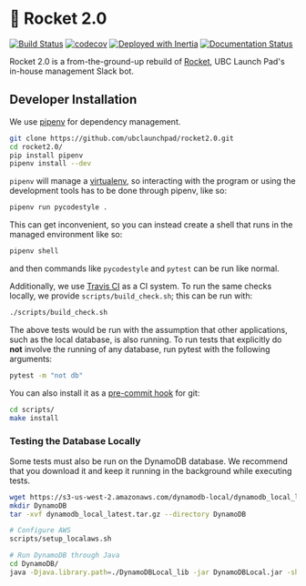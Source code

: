 # 🚀 Rocket 2.0

[![Build Status](https://travis-ci.org/ubclaunchpad/rocket2.0.svg?branch=master)](https://travis-ci.org/ubclaunchpad/rocket2.0)
[![codecov](https://codecov.io/gh/ubclaunchpad/rocket2.0/branch/master/graph/badge.svg)](https://codecov.io/gh/ubclaunchpad/rocket2.0)
[![Deployed with Inertia](https://img.shields.io/badge/deploying%20with-inertia-blue.svg)](https://github.com/ubclaunchpad/inertia)
[![Documentation Status](https://readthedocs.org/projects/rocket20/badge/?version=latest)](https://rocket20.readthedocs.io/en/latest/?badge=latest)

Rocket 2.0 is a from-the-ground-up rebuild of [Rocket](https://github.com/ubclaunchpad/rocket),
UBC Launch Pad's in-house management Slack bot.

## Developer Installation

We use [pipenv](https://pipenv.readthedocs.io/en/latest/) for dependency management.

```bash
git clone https://github.com/ubclaunchpad/rocket2.0.git
cd rocket2.0/
pip install pipenv
pipenv install --dev
```

`pipenv` will manage a [virtualenv](https://virtualenv.pypa.io/en/stable/),
so interacting with the program or using the development tools has to be done
through pipenv, like so:

```bash
pipenv run pycodestyle .
```

This can get inconvenient, so you can instead create a shell that runs in the managed
environment like so:

```bash
pipenv shell
```

and then commands like `pycodestyle` and `pytest` can be run like normal.

Additionally, we use [Travis CI](https://travis-ci.org/ubclaunchpad/rocket2.0) as
a CI system. To run the same checks locally, we provide `scripts/build_check.sh`;
this can be run with:

```bash
./scripts/build_check.sh
```

The above tests would be run with the assumption that other applications, such
as the local database, is also running. To run tests that explicitly do **not**
involve the running of any database, run pytest with the following arguments:

```bash
pytest -m "not db"
```

You can also install it as a
[pre-commit hook](https://git-scm.com/book/en/v2/Customizing-Git-Git-Hooks) for git:

```bash
cd scripts/
make install
```

### Testing the Database Locally

Some tests must also be run on the DynamoDB database. We recommend that you
download it and keep it running in the background while executing tests.

```bash
wget https://s3-us-west-2.amazonaws.com/dynamodb-local/dynamodb_local_latest.tar.gz
mkdir DynamoDB
tar -xvf dynamodb_local_latest.tar.gz --directory DynamoDB

# Configure AWS
scripts/setup_localaws.sh

# Run DynamoDB through Java
cd DynamoDB/
java -Djava.library.path=./DynamoDBLocal_lib -jar DynamoDBLocal.jar -sharedDb
```
